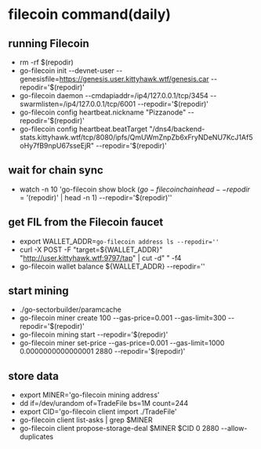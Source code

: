 # filecoin command(daily)
## running Filecoin
+ rm -rf $(repodir)
+ go-filecoin init --devnet-user --genesisfile=https://genesis.user.kittyhawk.wtf/genesis.car --repodir='$(repodir)'    
+ go-filecoin daemon --cmdapiaddr=/ip4/127.0.0.1/tcp/3454 --swarmlisten=/ip4/127.0.0.1/tcp/6001 --repodir='$(repodir)'
+ go-filecoin config heartbeat.nickname "Pizzanode" --repodir='$(repodir)'
+ go-filecoin config heartbeat.beatTarget "/dns4/backend-stats.kittyhawk.wtf/tcp/8080/ipfs/QmUWmZnpZb6xFryNDeNU7KcJ1Af5oHy7fB9npU67sseEjR" --repodir='$(repodir)'

## wait for chain sync
+ watch -n 10 'go-filecoin show block $(go-filecoin chain head --repodir='$(repodir)' | head -n 1) --repodir='$(repodir)''

## get FIL from the Filecoin faucet
+ export WALLET_ADDR=`go-filecoin address ls --repodir=''`
+ curl -X POST -F "target=${WALLET_ADDR}" "http://user.kittyhawk.wtf:9797/tap" | cut -d" " -f4
+ go-filecoin wallet balance ${WALLET_ADDR} --repodir=''

## start mining
+ ./go-sectorbuilder/paramcache
+ go-filecoin miner create 100 --gas-price=0.001 --gas-limit=300 --repodir='$(repodir)'
+ go-filecoin mining start --repodir='$(repodir)'
+ go-filecoin miner set-price --gas-price=0.001 --gas-limit=1000 0.0000000000000001 2880 --repodir='$(repodir)'

## store data
+ export MINER='go-filecoin mining address'
+ dd if=/dev/urandom of=TradeFile bs=1M count=244
+ export CID='go-filecoin client import ./TradeFile'
+ go-filecoin client list-asks | grep $MINER
+ go-filecoin client propose-storage-deal $MINER $CID 0 2880 --allow-duplicates
